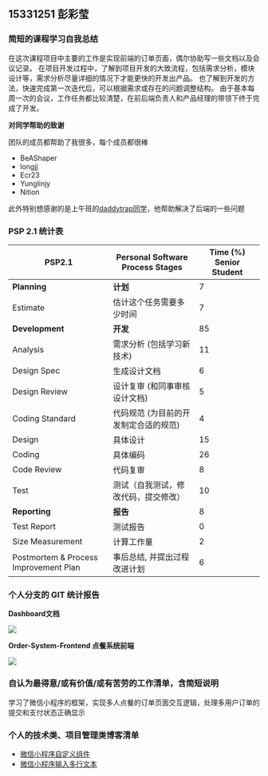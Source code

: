 ## 15331251 彭彩莹

### 简短的课程学习自我总结

在这次课程项目中主要的工作是实现前端的订单页面，偶尔协助写一些文档以及会议记录。
在项目开发过程中，了解到项目开发的大致流程，包括需求分析，模块设计等，需求分析尽量详细的情况下才能更快的开发出产品。
也了解到开发的方法，快速完成第一次迭代后，可以根据需求或存在的问题调整结构。
由于基本每周一次的会议，工作任务都比较清楚，在前后端负责人和产品经理的带领下终于完成了开发。

**对同学帮助的致谢**

团队的成员都帮助了我很多，每个成员都很棒
- BeAShaper
- longjj
- Ecr23
- Yunglinjy
- Nition

此外特别想感谢的是上午班的[daddytrap同学](https://daddytrap.github.io)，他帮助解决了后端的一些问题


### PSP 2.1 统计表

 
PSP2.1       | Personal Software Process Stages| Time (%) Senior Student |
------------ | ------------------------------- | ----------------------- |
**Planning** | **计划** | 7 |
Estimate  | 估计这个任务需要多少时间 | 7 |
**Development**  | **开发** |  85 |
Analysis   | 需求分析 (包括学习新技术) | 11 |
Design Spec| 生成设计文档 | 6 |
Design Review| 设计复审 (和同事审核设计文档)| 5 |
Coding Standard| 代码规范 (为目前的开发制定合适的规范)| 4 |
Design|具体设计| 15 |
Coding|具体编码| 26 |
Code Review| 代码复审| 8 |
Test|测试（自我测试，修改代码，提交修改）| 10 |
**Reporting** | **报告** | 8 |
Test Report | 测试报告 | 0 |
Size Measurement | 计算工作量 | 2 |
Postmortem & Process Improvement Plan| 事后总结, 并提出过程改进计划 | 6 |


### 个人分支的 GIT 统计报告

**Dashboard文档**

![](http://ae01.alicdn.com/kf/HTB1V1eStiCYBuNkSnaV763MsVXaA.png)

**Order-System-Frontend 点餐系统前端**

![](http://ae01.alicdn.com/kf/HTB1RC_CtlmWBuNkSndV763sApXal.png)

### 自认为最得意/或有价值/或有苦劳的工作清单，含简短说明

学习了微信小程序的框架，实现多人点餐的订单页面交互逻辑，处理多用户订单的提交和支付状态正确显示

### 个人的技术类、项目管理类博客清单

  - [微信小程序自定义组件](https://blog.csdn.net/unirrrrr/article/details/80724047)
  - [微信小程序输入多行文本](https://blog.csdn.net/unirrrrr/article/details/80723408)
